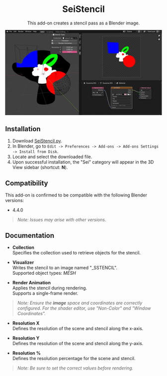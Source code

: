 <h1 align = "center">SeiStencil</h1>

<p align = "center">This add-on creates a stencil pass as a Blender image.</p>

<div align="center">
    <img src="./images/a.webp">
</div>

## Installation

1. Download [SeiStencil.py](https://github.com/seilotte/Blender-Stuff/blob/main/Add-ons/SeiStencil/SeiStencil.py).
1. In Blender, go to `Edit -> Preferences -> Add-ons -> Add-ons Settings -> Install from Disk`.
1. Locate and select the downloaded file.
1. Upon successful installation, the "Sei" category will appear in the 3D View sidebar (shortcut: **N**).

## Compatibility

This add-on is confirmed to be compatible with the following Blender versions:

- 4.4.0

> *Note: Issues may arise with other versions.*

## Documentation

- **Collection**  
    Specifies the collection used to retrieve objects for the stencil.

- **Visualizer**  
    Writes the stencil to an image named "_SSTENCIL".  
    Supported object types: *MESH*

- **Render Animation**  
    Applies the stencil during rendering.  
    Supports a single-frame render.

> *Note: Ensure the **image** space and coordinates are correctly configured. For the shader editor, use "Non-Color" and "Window Coordinates".*

- **Resolution X**  
    Defines the resolution of the scene and stencil along the x-axis.

- **Resolution Y**  
    Defines the resolution of the scene and stencil along the y-axis.

- **Resolution %**  
    Defines the resolution percentage for the scene and stencil.

> *Note: Be sure to set the correct values before rendering.*